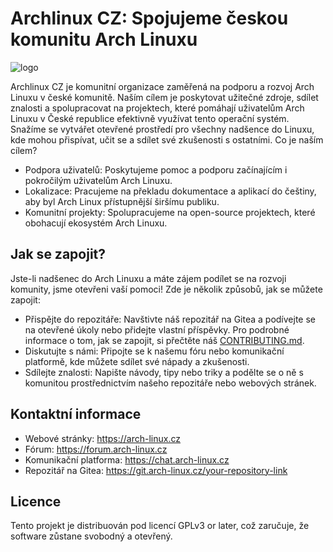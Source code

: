 # Archlinux CZ: Spojujeme českou komunitu Arch Linuxu
![logo](https://git.arch-linux.cz/ArchlinuxCz/ArchlinuxCz/raw/branch/main/logo/log_arch.png)

Archlinux CZ je komunitní organizace zaměřená na podporu a rozvoj Arch Linuxu v české komunitě. Naším cílem je poskytovat užitečné zdroje, sdílet znalosti a spolupracovat na projektech, které pomáhají uživatelům Arch Linuxu v České republice efektivně využívat tento operační systém. Snažíme se vytvářet otevřené prostředí pro všechny nadšence do Linuxu, kde mohou přispívat, učit se a sdílet své zkušenosti s ostatními.
Co je naším cílem?

- Podpora uživatelů: Poskytujeme pomoc a podporu začínajícím i pokročilým uživatelům Arch Linuxu.
- Lokalizace: Pracujeme na překladu dokumentace a aplikací do češtiny, aby byl Arch Linux přístupnější širšímu publiku.
- Komunitní projekty: Spolupracujeme na open-source projektech, které obohacují ekosystém Arch Linuxu.

## Jak se zapojit?

Jste-li nadšenec do Arch Linuxu a máte zájem podílet se na rozvoji komunity, jsme otevřeni vaší pomoci! Zde je několik způsobů, jak se můžete zapojit:

- Přispějte do repozitáře: Navštivte náš repozitář na Gitea a podívejte se na otevřené úkoly nebo přidejte vlastní příspěvky. Pro podrobné informace o tom, jak se zapojit, si přečtěte náš [CONTRIBUTING.md](./CONTRIBUTING.md).
- Diskutujte s námi: Připojte se k našemu fóru nebo komunikační platformě, kde můžete sdílet své nápady a zkušenosti.
- Sdílejte znalosti: Napište návody, tipy nebo triky a podělte se o ně s komunitou prostřednictvím našeho repozitáře nebo webových stránek.

## Kontaktní informace

- Webové stránky: https://arch-linux.cz
- Fórum: https://forum.arch-linux.cz
- Komunikační platforma: https://chat.arch-linux.cz
- Repozitář na Gitea: https://git.arch-linux.cz/your-repository-link

## Licence

Tento projekt je distribuován pod licencí GPLv3 or later, což zaručuje, že software zůstane svobodný a otevřený.

